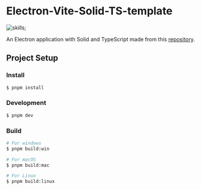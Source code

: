 # Electron-Vite-Solid-TS-template

![skills](https://skillicons.dev/icons?i=electron,vite,solidjs,ts,tailwindcss);

An Electron application with Solid and TypeScript made from this [repository](https://github.com/alex8088/quick-start/tree/master/packages/create-electron/playground/solid-ts).

## Project Setup

### Install

```bash
$ pnpm install
```

### Development

```bash
$ pnpm dev
```

### Build

```bash
# For windows
$ pnpm build:win

# For macOS
$ pnpm build:mac

# For Linux
$ pnpm build:linux
```

